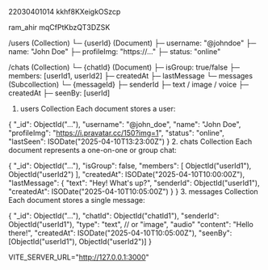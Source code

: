 
22030401014
kkhf8KXeigkOSzcp

ram_ahir
mqCfPtKbzQT3DZSK



/users (Collection)
  └─ {userId} (Document)
       ├─ username: "@johndoe"
       ├─ name: "John Doe"
       ├─ profileImg: "https://..."
       ├─ status: "online"

/chats (Collection)
  └─ {chatId} (Document)
       ├─ isGroup: true/false
       ├─ members: [userId1, userId2]
       ├─ createdAt
       ├─ lastMessage
       └─ messages (Subcollection)
            └─ {messageId}
                ├─ senderId
                ├─ text / image / voice
                ├─ createdAt
                ├─ seenBy: [userId]



1. users Collection
Each document stores a user:

{
  "_id": ObjectId("..."),
  "username": "@john_doe",
  "name": "John Doe",
  "profileImg": "https://i.pravatar.cc/150?img=1",
  "status": "online",
  "lastSeen": ISODate("2025-04-10T13:23:00Z")
}
2. chats Collection
Each document represents a one-on-one or group chat:

{
  "_id": ObjectId("..."),
  "isGroup": false,
  "members": [
    ObjectId("userId1"),
    ObjectId("userId2")
  ],
  "createdAt": ISODate("2025-04-10T10:00:00Z"),
  "lastMessage": {
    "text": "Hey! What's up?",
    "senderId": ObjectId("userId1"),
    "createdAt": ISODate("2025-04-10T10:05:00Z")
  }
}
3. messages Collection
Each document stores a single message:

{
  "_id": ObjectId("..."),
  "chatId": ObjectId("chatId1"),
  "senderId": ObjectId("userId1"),
  "type": "text", // or "image", "audio"
  "content": "Hello there!",
  "createdAt": ISODate("2025-04-10T10:05:00Z"),
  "seenBy": [ObjectId("userId1"), ObjectId("userId2")]
}


VITE_SERVER_URL="http://127.0.0.1:3000"